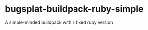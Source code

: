 bugsplat-buildpack-ruby-simple
==============================

A simple-minded buildpack with a fixed ruby version
